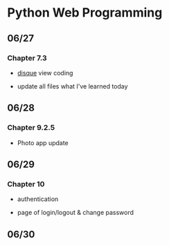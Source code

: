 # Python Web Programming

## 06/27

### Chapter 7.3

- [disque](https://disqus.com/) view coding

- update all files what I've learned today

## 06/28

### Chapter 9.2.5

- Photo app update

## 06/29

### Chapter 10

- authentication

- page of login/logout & change password


## 06/30




